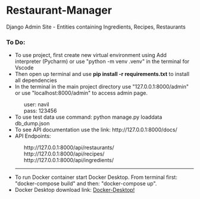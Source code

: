 # Restaurant-Manager
Django Admin Site - Entities containing Ingredients, Recipes, Restaurants

<h3>To Do:</h3>

<ul>
  
<li>To use project, first create new virtual environment using Add interpreter (Pycharm) or use "python -m venv .venv" in the terminal for Vscode</li>

<li>Then open up terminal and use <b>pip install -r requirements.txt</b> to install all dependencies</li>

<li>In the terminal in the main project directory use "127.0.0.1:8000/admin" or use "localhost:8000/admin" to access admin page.</li>
    <ul>
      user: navil <br>
      pass: 123456
    </ul>

<li>To use test data use command: python manage.py loaddata db_dump.json</li>

<li>To see API documentation use the link: http://127.0.0.1:8000/docs/</li>

<li>API Endpoints:</li>
  <ul>
    http://127.0.0.1:8000/api/restaurants/ <br>
    http://127.0.0.1:8000/api/recipes/  <br>
    http://127.0.0.1:8000/api/ingredients/
  </ul>

<hr>

<li>To run Docker container start Docker Desktop. From terminal first: "docker-compose build" and then: "docker-compose up".</li>
<li>Docker Desktop download link: <a href="https://desktop.docker.com/win/main/amd64/Docker%20Desktop%20Installer.exe">Docker-Desktop!</a></li>


</ul>
